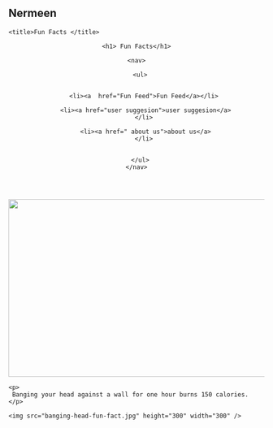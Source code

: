 ## Nermeen

<!DOCTYPE html>
<html>
  <head>
   

    <title>Fun Facts </title>
  </head>
  

<body>
  <header>
    
    <h1> Fun Facts</h1>
      
    <nav>
      
      <ul>


        <li><a  href="Fun Feed">Fun Feed</a></li>

         <li><a href="user suggesion">user suggesion</a>
        </li>
          
         <li><a href=" about us">about us</a>
        </li>


      </ul>
    </nav>

  </header>



  <main>
    <img src="OIP.jpg" height="350" width="700"/>
  
    <p>
     Banging your head against a wall for one hour burns 150 calories.
    </p>

    <img src="banging-head-fun-fact.jpg" height="300" width="300" />


  </main>




</body>
</html>
